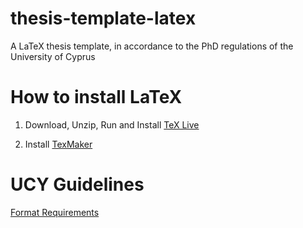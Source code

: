 thesis-template-latex
=====================

A LaTeX thesis template, in accordance to the PhD regulations of the University of Cyprus

How to install LaTeX
=====================

1. Download, Unzip, Run and Install [TeX Live](http://www.tug.org/texlive/acquire-netinstall.html) 

2. Install [TexMaker](http://www.xm1math.net/texmaker/)



UCY Guidelines
=====================

[Format Requirements](http://ermis.lib.ucy.ac.cy/Databases/Staff/Default.aspx?KwID=diatribes&Kwtxt=%CE%94%CE%B9%CE%B4%CE%B1%CE%BA%CF%84%CE%BF%CF%81%CE%B9%CE%BA%CE%AD%CF%82%20%CE%94%CE%B9%CE%B1%CF%84%CF%81%CE%B9%CE%B2%CE%AD%CF%82)

